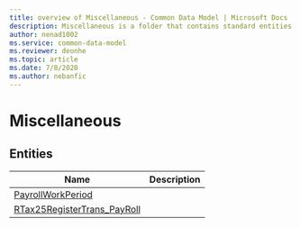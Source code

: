 ```yaml
---
title: overview of Miscellaneous - Common Data Model | Microsoft Docs
description: Miscellaneous is a folder that contains standard entities related to the Common Data Model.
author: nenad1002
ms.service: common-data-model
ms.reviewer: deonhe
ms.topic: article
ms.date: 7/8/2020
ms.author: nebanfic
---
```


# Miscellaneous


## Entities

|Name|Description|
|---|---|
|[PayrollWorkPeriod](PayrollWorkPeriod.md)||
|[RTax25RegisterTrans_PayRoll](RTax25RegisterTrans_PayRoll.md)||
